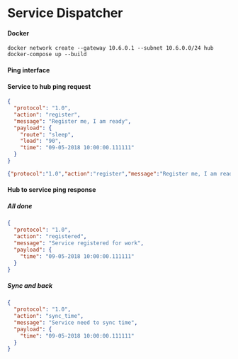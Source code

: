 # Service Dispatcher


#### Docker
```console
docker network create --gateway 10.6.0.1 --subnet 10.6.0.0/24 hub
docker-compose up --build
```

#### Ping interface

#### Service to hub ping request
```json
{
  "protocol": "1.0",
  "action": "register",
  "message": "Register me, I am ready",
  "payload": {
    "route": "sleep",
    "load": "90",
    "time": "09-05-2018 10:00:00.111111"
  }
} 
```
```json
{"protocol":"1.0","action":"register","message":"Register me, I am ready","payload":{"route":"sleep","load":"90","time":"09-07-2018 10:00:00.111111"}}
```
#### Hub to service ping response

##### All done

```json
{
  "protocol": "1.0",
  "action": "registered",
  "message": "Service registered for work",
  "payload": {
    "time": "09-05-2018 10:00:00.111111"
  }
}
```

##### Sync and back

```json
{
  "protocol": "1.0",
  "action": "sync_time",
  "message": "Service need to sync time",
  "payload": {
    "time": "09-05-2018 10:00:00.111111"
  }
}
```


